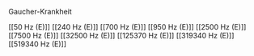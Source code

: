 Gaucher-Krankheit

[[50 Hz (E)]]
[[240 Hz (E)]]
[[700 Hz (E)]]
[[950 Hz (E)]]
[[2500 Hz (E)]]
[[7500 Hz (E)]]
[[32500 Hz (E)]]
[[125370 Hz (E)]]
[[319340 Hz (E)]]
[[519340 Hz (E)]]